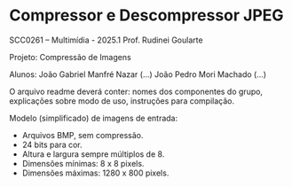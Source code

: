 # Compressor e Descompressor JPEG

SCC0261 – Multimídia - 2025.1
Prof. Rudinei Goularte 

Projeto: Compressão de Imagens

Alunos:	João Gabriel Manfré Nazar (...)
        João Pedro Mori Machado (...)

O arquivo readme deverá conter: nomes dos componentes do grupo, explicações sobre
modo de uso, instruções para compilação.

Modelo (simplificado) de imagens de entrada:
- Arquivos BMP, sem compressão.
- 24 bits para cor.
- Altura e largura sempre múltiplos de 8.
- Dimensões mínimas: 8 x 8 pixels.
- Dimensões máximas: 1280 x 800 pixels.
